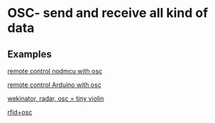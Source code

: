 # OSC- send and receive all kind of data
## Examples
[remote control nodmcu with osc](https://cmuphyscomp.github.io/60-223-f16/exercises/mobile/NodeMCU-recieve-OSC/index.html)

[remote control Arduino with osc](http://www.mintgruen.tu-berlin.de/robotikWiki/doku.php?id=techniken:osc)

[wekinator, radar, osc = tiny violin](https://hackaday.com/2016/06/15/worlds-tiniest-violin-using-radar-and-machine-learning/)

[rfid+osc](https://hackaday.com/2009/12/30/rfid-meets-open-sound-control/)




